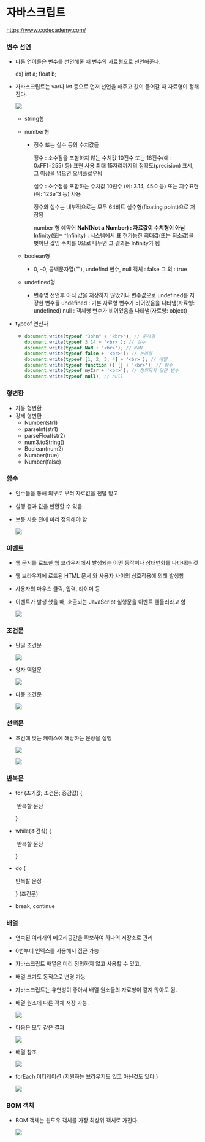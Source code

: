 # 자바스크립트

https://www.codecademy.com/

### 변수 선언

- 다른 언어들은 변수를 선언해줄 때 변수의 자료형으로 선언해준다.

  ex) int a;	float b;

- 자바스크립트는 var나 let 등으로 먼저 선언을 해주고 값이 들어갈 때 자료형이 정해진다.

  ![](image/js1.jpg)

  - string형

  - number형

    - 정수 또는 실수 등의 수치값들

      정수 :  소수점을 포함하지 않는 수치값
      10진수 또는 16진수(예 : 0xFF(=255) 등) 표현 사용 
      최대 15자리까지의 정확도(precision) 표시, 그 이상을 넘으면 오버플로우됨

      실수 :  소수점을 포함하는 수치값 
      10진수 (예: 3.14, 45.0 등) 또는 지수표현(예: 123e⁻3 등) 사용 

      정수와 실수는 내부적으로는 모두 64비트 실수형(floating point)으로 저장됨

      number 형 예약어
      **NaN(Not a Number)  : 자료값이 수치형이 아님**
      Infinity(또는 ⁻Infinity) : 시스템에서 표 현가능한 최대값(또는 최소값)을 벗어난 값임
      수치를 0으로 나누면 그 결과는 Infinity가 됨 

  - boolean형

    - 0, –0,  공백문자열(""),  undefind 변수, null 객체 :  false
      그 외 :  true

  - undefined형

    - 변수명 선언후 아직 값을 저장하지 않았거나 변수값으로 undefined를 저장한 변수들
      undefined : 기본 자료형 변수가 비어있음을 나타냄(자료형: undefined)
      null : 객체형 변수가 비어있음을 나타냄(자료형:  object)

- typeof 연산자

  - ```javascript
    document.write(typeof "John" + '<br>'); // 문자열
    document.write(typeof 3.14 + '<br>'); // 실수
    document.write(typeof NaN + '<br>'); // NaN
    document.write(typeof false + '<br>'); // 논리형
    document.write(typeof [1, 2, 3, 4] + '<br>'); // 배열
    document.write(typeof function () {} + '<br>'); // 함수
    document.write(typeof myCar + '<br>'); // 정의되지 않은 변수
    document.write(typeof null); // null
    ```

### 형변환

- 자동 형변환
- 강제 형변환
  - Number(str1)
  - parseInt(str1)
  - parseFloat(str2)
  - num3.toString()
  - Boolean(num2)
  - Number(true)
  - Number(false)

### 함수

- 인수들을 통해 외부로 부터 자료값을 전달 받고

- 실행 결과 값을 반환할 수 있음

- 보통 사용 전에 미리 정의해야 함

  ![](image/js3.jpg)



### 이벤트

- 웹 문서를 로드한 웹 브라우저에서 발생되는 어떤 동작이나 상태변화를 나타내는 것

- 웹 브라우저에 로드된 HTML 문서 와 사용자 사이의 상호작용에 의해 발생함

- 사용자의 마우스 클릭, 입력, 타이머 등

- 이벤트가 발생 했을 때, 호출되는 JavaScript 실행문을 이벤트 핸들러라고 함

  ![](image/js4.jpg)

### 조건문

- 단일 조건문

  ![](image/js5.jpg)

- 양자 택일문

  ![](image/js6.jpg)

- 다중 조건문

  ![](image/js7.jpg)



### 선택문

- 조건에 맞는 케이스에 해당하는 문장을 실행

  ![](image/js8.jpg)

  ![](image/js8-1.jpg)

  

### 반복문

- for (초기값; 조건문; 증감값) {

  ​	반복할 문장

  }

- while(조건식) {

  ​	반복할 문장

  }

- do {

  반복할 문장

  } (조건문)

- break, continue



### 배열

- 연속된 여러개의 메모리공간을 확보하여 하나의 저장소로 관리

- 0번부터 인덱스를 사용해서 접근 가능

- 자바스크립트 배열은 미리 정의하지 않고 사용할 수 있고,

- 배열 크기도 동적으로 변경 가능

- 자바스크립트는 유연성이 좋아서 배열 원소들의 자료형이 같지 않아도 됨.

- 배열 원소에 다른 객체 저장 가능.

  ![](image/js9.jpg)

- 다음은 모두 같은 결과

  ![](image/js9-1.jpg)

- 배열 참조

  ![](image/js9-2.jpg)

- forEach 이터레이션 (지원하는 브라우저도 있고 아닌것도 있다.)

  ![](image/js10.jpg)





### BOM 객체

- BOM 객체는 윈도우 객체를 가장 최상위 객체로 가진다.

  ![](./image/js11.jpg)


